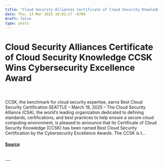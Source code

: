 ```yaml
---
title: "Cloud Security Alliances Certificate of Cloud Security Knowledge CCSK Wins Cybersecurity Excellence Award"
date: Thu, 13 Mar 2025 19:03:17 -0700
draft: false
type: posts
---
```

# Cloud Security Alliances Certificate of Cloud Security Knowledge CCSK Wins Cybersecurity Excellence Award

<br/>

<br/>
CCSK, the benchmark for cloud security expertise, earns Best Cloud Security Certification SEATTLE – March 19, 2025 – The Cloud Security Alliance (CSA), the world’s leading organization dedicated to defining standards, certifications, and best practices to help ensure a secure cloud computing environment, is pleased to announce that its Certificate of Cloud Security Knowledge (CCSK) has been named Best Cloud Security Certification by the Cybersecurity Excellence Awards. The CCSK is t...

#### [Source](https://cloudsecurityalliance.org/articles/ccsk-wins-cybersecurity-excellence-award)

<br/>
---
